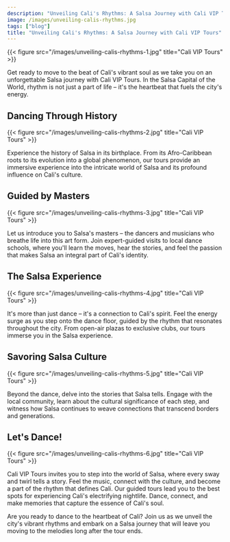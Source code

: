 ```yaml
---
description: "Unveiling Cali's Rhythms: A Salsa Journey with Cali VIP Tours"
image: /images/unveiling-calis-rhythms.jpg
tags: ["blog"]
title: "Unveiling Cali's Rhythms: A Salsa Journey with Cali VIP Tours"
---
```


{{< figure src="/images/unveiling-calis-rhythms-1.jpg" title="Cali VIP Tours" >}}

Get ready to move to the beat of Cali's vibrant soul as we take you on an unforgettable Salsa journey with Cali VIP Tours. In the Salsa Capital of the World, rhythm is not just a part of life – it's the heartbeat that fuels the city's energy.

## Dancing Through History

{{< figure src="/images/unveiling-calis-rhythms-2.jpg" title="Cali VIP Tours" >}}

Experience the history of Salsa in its birthplace. From its Afro-Caribbean roots to its evolution into a global phenomenon, our tours provide an immersive experience into the intricate world of Salsa and its profound influence on Cali's culture.

## Guided by Masters

{{< figure src="/images/unveiling-calis-rhythms-3.jpg" title="Cali VIP Tours" >}}

Let us introduce you to Salsa's masters – the dancers and musicians who breathe life into this art form. Join expert-guided visits to local dance schools, where you'll learn the moves, hear the stories, and feel the passion that makes Salsa an integral part of Cali's identity.

## The Salsa Experience

{{< figure src="/images/unveiling-calis-rhythms-4.jpg" title="Cali VIP Tours" >}}

It's more than just dance – it's a connection to Cali's spirit. Feel the energy surge as you step onto the dance floor, guided by the rhythm that resonates throughout the city. From open-air plazas to exclusive clubs, our tours immerse you in the Salsa experience.

## Savoring Salsa Culture

{{< figure src="/images/unveiling-calis-rhythms-5.jpg" title="Cali VIP Tours" >}}

Beyond the dance, delve into the stories that Salsa tells. Engage with the local community, learn about the cultural significance of each step, and witness how Salsa continues to weave connections that transcend borders and generations.

## Let's Dance!

{{< figure src="/images/unveiling-calis-rhythms-6.jpg" title="Cali VIP Tours" >}}

Cali VIP Tours invites you to step into the world of Salsa, where every sway and twirl tells a story. Feel the music, connect with the culture, and become a part of the rhythm that defines Cali. Our guided tours lead you to the best spots for experiencing Cali's electrifying nightlife. Dance, connect, and make memories that capture the essence of Cali's soul.

Are you ready to dance to the heartbeat of Cali? Join us as we unveil the city's vibrant rhythms and embark on a Salsa journey that will leave you moving to the melodies long after the tour ends.
